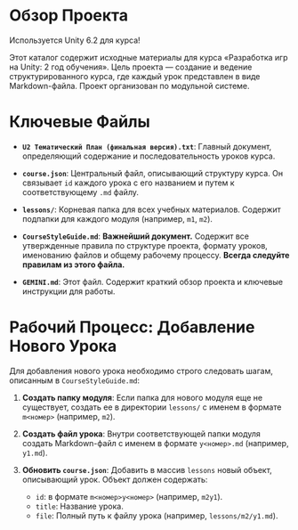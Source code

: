 # Обзор Проекта

Используется Unity 6.2 для курса!

Этот каталог содержит исходные материалы для курса «Разработка игр на Unity: 2 год обучения». Цель проекта — создание и ведение структурированного курса, где каждый урок представлен в виде Markdown-файла. Проект организован по модульной системе.

# Ключевые Файлы

*   **`U2 Тематический План (финальная версия).txt`**: Главный документ, определяющий содержание и последовательность уроков курса.

*   **`course.json`**: Центральный файл, описывающий структуру курса. Он связывает `id` каждого урока с его названием и путем к соответствующему `.md` файлу.

*   **`lessons/`**: Корневая папка для всех учебных материалов. Содержит подпапки для каждого модуля (например, `m1`, `m2`).

*   **`CourseStyleGuide.md`**: **Важнейший документ.** Содержит все утвержденные правила по структуре проекта, формату уроков, именованию файлов и общему рабочему процессу. **Всегда следуйте правилам из этого файла.**

*   **`GEMINI.md`**: Этот файл. Содержит краткий обзор проекта и ключевые инструкции для работы.

# Рабочий Процесс: Добавление Нового Урока

Для добавления нового урока необходимо строго следовать шагам, описанным в `CourseStyleGuide.md`:

1.  **Создать папку модуля**: Если папка для нового модуля еще не существует, создать ее в директории `lessons/` с именем в формате `m<номер>` (например, `m2`).

2.  **Создать файл урока**: Внутри соответствующей папки модуля создать Markdown-файл с именем в формате `y<номер>.md` (например, `y1.md`).

3.  **Обновить `course.json`**: Добавить в массив `lessons` новый объект, описывающий урок. Объект должен содержать:
    *   `id`: в формате `m<номер>y<номер>` (например, `m2y1`).
    *   `title`: Название урока.
    *   `file`: Полный путь к файлу урока (например, `lessons/m2/y1.md`).
